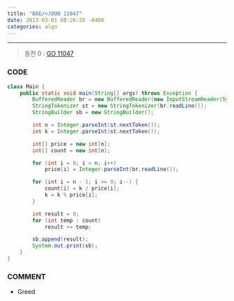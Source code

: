 ```yaml
---
title: "BAE/<JOON 11047"
date: 2013-03-01 08:26:28 -0400
categories: algo
---
```

---

> 동전 0 : [GO 11047]

### CODE
```java
class Main {
	public static void main(String[] args) throws Exception {
		BufferedReader br = new BufferedReader(new InputStreamReader(System.in));
		StringTokenizer st = new StringTokenizer(br.readLine());
		StringBuilder sb = new StringBuilder();

		int n = Integer.parseInt(st.nextToken());
		int k = Integer.parseInt(st.nextToken());

		int[] price = new int[n];
		int[] count = new int[n];

		for (int i = 0; i < n; i++)
			price[i] = Integer.parseInt(br.readLine());

		for (int i = n - 1; i >= 0; i--) {
			count[i] = k / price[i];
			k = k % price[i];
		}

		int result = 0;
		for (int temp : count)
			result += temp;

		sb.append(result);
		System.out.print(sb);
	}
}
```

### COMMENT
* Greed


[GO 11047]: https://www.acmicpc.net/problem/11047
